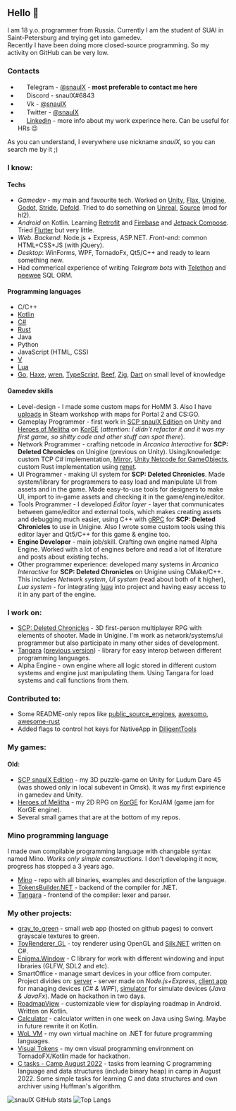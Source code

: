 ## Hello 👋

I am 18 y.o. programmer from Russia. Currently I am the student of SUAI in Saint-Petersburg and trying get into gamedev.  
Recently I have been doing more closed-source programming. So my activity on GitHub can be very low.

### Contacts
* <img height="16" width="16" src="https://unpkg.com/simple-icons@v8/icons/telegram.svg" /> Telegram - [@snaulX](https://t.me/snaulX) - **most preferable to contact me here**
* <img height="16" width="16" src="https://unpkg.com/simple-icons@v8/icons/discord.svg" /> Discord - snaulX#6843
* <img height="16" width="16" src="https://unpkg.com/simple-icons@v8/icons/vk.svg" /> Vk - [@snaulX](https://vk.com/snaulx)
* <img height="16" width="16" src="https://unpkg.com/simple-icons@v8/icons/twitter.svg" /> Twitter - [@snaulX](https://twitter.com/snaulX)
* <img height="16" width="16" src="https://unpkg.com/simple-icons@v8/icons/linkedin.svg" /> [Linkedin](https://www.linkedin.com/in/snaulx/) - more info about my work experince here. Can be useful for HRs 😉

As you can understand, I everywhere use nickname *snaulX*, so you can search me by it ;)

### I know:
#### Techs
* *Gamedev* - my main and favourite tech. Worked on [Unity](https://unity.com), [Flax](https://flaxengine.com/), [Unigine](https://unigine.com/), [Godot](https://godotengine.org/), [Stride](https://www.stride3d.net/), [Defold](https://github.com/defold/defold). Tried to do something on [Unreal](https://www.unrealengine.com/), [Source](https://developer.valvesoftware.com/wiki/Source) (mod for hl2). 
* *Android* on Kotlin. Learning [Retrofit](https://square.github.io/retrofit/) and [Firebase](https://firebase.google.com/) and [Jetpack Compose](https://developer.android.com/jetpack/compose). Tried [Flutter](https://flutter.dev/) but very little.
* *Web*. *Backend*: Node.js + Express, ASP.NET. *Front-end*: common HTML+CSS+JS (with jQuery).
* *Desktop*: WinForms, WPF, TornadoFx, Qt5/C++ and ready to learn something new.
* Had commerical experience of writing *Telegram bots* with [Telethon](https://github.com/LonamiWebs/Telethon) and [peewee](https://github.com/coleifer/peewee) SQL ORM.

#### Programming languages
* C/C++
* [Kotlin](https://github.com/JetBrains/kotlin)
* [C#](https://github.com/dotnet/csharplang)
* [Rust](https://github.com/rust-lang/rust)
* Java
* Python
* JavaScript (HTML, CSS)
* [V](https://github.com/vlang/v)
* [Lua](https://github.com/lua/lua)
* [Go](https://github.com/golang/go), [Haxe](https://github.com/HaxeFoundation/haxe), [wren](https://github.com/wren-lang/wren), [TypeScript](https://github.com/microsoft/TypeScript), [Beef](https://github.com/beefytech/Beef), [Zig](https://github.com/ziglang/zig), [Dart](https://github.com/dart-lang/sdk) on small level of knowledge

#### Gamedev skills
* Level-design - I made some custom maps for HoMM 3. Also I have [uploads](https://steamcommunity.com/id/snaulX/myworkshopfiles/) in Steam workshop with maps for Portal 2 and CS:GO.
* Gameplay Programmer - first work in [SCP snaulX Edition](https://github.com/snaulX/scp-snaulx-edition) on Unity and [Heroes of Melitha](https://github.com/snaulX/Heroes-of-Melitha) on [KorGE](https://github.com/korlibs/korge) (*attention: I didn't refactor it and it was my first game, so shitty code and other stuff can spot there*).
* Network Programmer - crafting netcode in *Arcanica Interactive* for **SCP: Deleted Chronicles** on Unigine (previous on Unity). Using/knowledge: custom TCP C# implementation, [Mirror](https://github.com/MirrorNetworking/Mirror), [Unity Netcode for GameObjects](https://unity.com/products/netcode), custom Rust implementation using [renet](https://github.com/lucaspoffo/renet).
* UI Programmer - making UI system for **SCP: Deleted Chronicles**. Made system/library for programmers to easy load and manipulate UI from assets and in the game. Made easy-to-use tools for designers to make UI, import to in-game assets and checking it in the game/engine/editor.
* Tools Programmer - I developed *Editor layer* - layer that communicates between game/editor and external tools, which makes creating assets and debugging much easier, using C++ with [gRPC](https://grpc.io/) for **SCP: Deleted Chronicles** to use in Unigine. Also I wrote some custom tools using this editor layer and Qt5/C++ for this game & engine too.
* **Engine Developer** - main job/skill. Crafting own engine named Alpha Engine. Worked with a lot of engines before and read a lot of literature and posts about existing techs.
* Other programmer experience: developed many systems in *Arcanica Interactive* for **SCP: Deleted Chronicles** on Unigine using CMake/C++. This includes *Network system*, *UI system* (read about both of it higher), *Lua system* - for integrating [luau](https://luau-lang.org/) into project and having easy access to it in any part of the engine.

### I work on:
* [SCP: Deleted Chronicles](https://arcanica-interactive.com/?page=main&lang=en) - 3D first-person multiplayer RPG with elements of shooter. Made in Unigine. I'm work as network/systems/ui programmer but also participate in many other sides of development.
* [Tangara](https://github.com/snaulX/Tangara) ([previous version](https://github.com/snaulX/Tangara_old)) - library for easy interop between different programming languages.
* Alpha Engine - own engine where all logic stored in different custom systems and engine just manipulating them. Using Tangara for load systems and call functions from them.

### Contributed to:
* Some README-only repos like [public_source_engines](https://github.com/redorav/public_source_engines), [awesomo](https://github.com/lk-geimfari/awesomo), [awesome-rust](https://github.com/rust-unofficial/awesome-rust)
* Added flags to control hot keys for NativeApp in [DiligentTools](https://github.com/DiligentGraphics/DiligentTools)

### My games:  
#### Old:
* [SCP snaulX Edition](https://github.com/snaulX/scp-snaulx-edition) - my 3D puzzle-game on Unity for Ludum Dare 45 (was showed only in local subevent in Omsk). It was my first expirience in gamedev and Unity.
* [Heroes of Melitha](https://github.com/snaulX/Heroes-of-Melitha) - my 2D RPG on [KorGE](https://github.com/korlibs/korge) for KorJAM (game jam for KorGE engine).
* Several small games that are at the bottom of my repos.  
 
### Mino programming language
I made own compilable programming language with changable syntax named Mino. *Works only simple constructions.* I don't developing it now, progress has stopped a 3 years ago.
* [Mino](https://github.com/snaulX/Mino) - repo with all binaries, examples and description of the language.
* [TokensBuilder.NET](https://github.com/snaulX/TokensBuilder.NET) - backend of the compiler for .NET.
* [Tangara](https://github.com/snaulX/Mino_Tangara) - frontend of the compiler: lexer and parser.
 
### My other projects:
* [gray_to_green](https://github.com/snaulX/gray_to_green) - small web app (hosted on github pages) to convert grayscale textures to green.
* [ToyRenderer_GL](https://github.com/snaulX/ToyRenderer_GL) - toy renderer using OpenGL and [Silk.NET](https://github.com/dotnet/Silk.NET) written on C#.
* [Enigma.Window](https://github.com/snaulX/Enigma.Window) - C library for work with different windowing and input libraries (GLFW, SDL2 and etc).
* SmartOffice - manage smart devices in your office from computer. Project divides on: [server](https://github.com/snaulX/SmartOffice_server) - server made on *Node.js+Express*, [client app](https://github.com/snaulX/SmartOffice_app) for managing devices (*C# & WPF*), [simulator](https://github.com/snaulX/SmartOffice_test) for simulate devices (*Java & JavaFx*). Made on hackathon in two days.
* [RoadmapView](https://github.com/snaulX/RoadmapView) - customizable view for displaying roadmap in Android. Written on Kotlin.
* [Calculator](https://github.com/snaulX/Calculator) - calculator written in one week on Java using Swing. Maybe in future rewrite it on Kotlin.
* [WoL VM](https://github.com/snaulX/virtual-machine-dotnet) - my own virtual machine on .NET for future programming languages.
* [Visual Tokens](https://github.com/snaulX/visual-tokens) - my own visual programming environment on TornadoFX/Kotlin made for hackathon.
* [C tasks - Camp August 2022](https://github.com/snaulX/c_tasks_camp) - tasks from learning C programming language and data structures (include binary heap) in camp in August 2022. Some simple tasks for learning C and data structures and own archiver using Huffman's algorithm.

![snaulX GitHub stats](https://github-readme-stats.vercel.app/api/?username=snaulX&show_icons=true&title_color=fff&icon_color=79ff97&text_color=9f9f9f&bg_color=151515)
![Top Langs](https://github-readme-stats.vercel.app/api/top-langs/?username=snaulX&show_icons=true&title_color=fff&icon_color=79ff97&text_color=9f9f9f&bg_color=151515)

